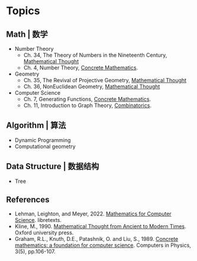 # Topics

## Math | 数学

* Number Theory
  * Ch. 34, The Theory of Numbers in the Nineteenth Century, [Mathematical Thought](Mathematical_Thought.md)
  * Ch. 4, Number Theory, [Concrete Mathematics](Concrete_Mathematics.md).
* Geometry
  * Ch. 35, The Revival of Projective Geometry, [Mathematical Thought](Mathematical_Thought.md)
  * Ch. 36, NonEuclidean Geometry, [Mathematical Thought](Mathematical_Thought.md)
* Computer Science
  * Ch. 7, Generating Functions, [Concrete Mathematics](Concrete_Mathematics.md).
  * Ch. 11, Introduction to Graph Theory, [Combinatorics](Combinatorics.md).

## Algorithm | 算法

* Dynamic Programming
* Computational geometry

## Data Structure | 数据结构

* Tree

## References

* Lehman, Leighton, and Meyer, 2022. [Mathematics for Computer Science](https://eng.libretexts.org/Bookshelves/Computer_Science/Programming_and_Computation_Fundamentals/Mathematics_for_Computer_Science_(Lehman_Leighton_and_Meyer)). libretexts.
* Kline, M., 1990. [Mathematical Thought from Ancient to Modern Times](https://www.google.com/books/edition/Mathematical_Thought_from_Ancient_to_Mod). Oxford university press.
* Graham, R.L., Knuth, D.E., Patashnik, O. and Liu, S., 1989. [Concrete mathematics: a foundation for computer science](https://www.csie.ntu.edu.tw/~r97002/temp/Concrete%20Mathematics%202e.pdf). Computers in Physics, 3(5), pp.106-107.
